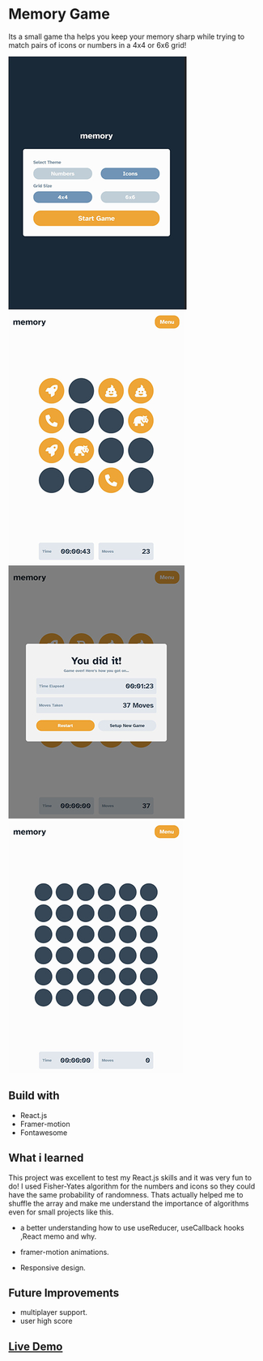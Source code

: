 # Memory Game

Its a small game tha helps you keep your memory sharp while trying to match pairs of icons or numbers in a 4x4 or 6x6 grid!

![alt text](./src/assets/memory-imgs/img_01.JPG)
![alt text](./src/assets/memory-imgs/img_04.JPG)
![alt text](./src/assets/memory-imgs/img_05.JPG)
![alt text](./src/assets/memory-imgs/img_06.JPG)

## Build with

- React.js
- Framer-motion
- Fontawesome

## What i learned

This project was excellent to test my React.js skills and it was very fun to do!
I used Fisher-Yates algorithm for the numbers and icons so they could have the same probability of randomness.
Thats actually helped me to shuffle the array and make me understand the importance of algorithms even for small projects like this.

- a better understanding how to use useReducer, useCallback hooks ,React memo and why.

- framer-motion animations.

- Responsive design.

## Future Improvements

- multiplayer support.
- user high score

## [Live Demo](https://antonis-maras-memory.netlify.app/)
